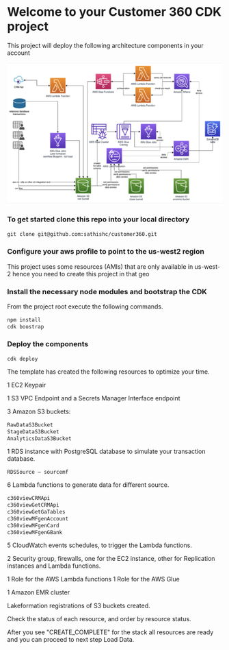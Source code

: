 # Welcome to your Customer 360 CDK project

This project will deploy the following architecture components in your account

![customer 360](./customer360.png)

### To get started clone this repo into your local directory

```
git clone git@github.com:sathishc/customer360.git
```

### Configure your aws profile to point to the us-west2 region

This project uses some resources (AMIs) that are only available in us-west-2 hence you need to create this project in that geo

### Install the necessary node modules and bootstrap the CDK

From the project root execute the following commands.

```
npm install
cdk boostrap
```

### Deploy the components

```
cdk deploy
```



The template has created the following resources to optimize your time. 

1 EC2 Keypair

1 S3 VPC Endpoint and a Secrets Manager Interface endpoint

3 Amazon S3 buckets:

    RawDataS3Bucket
    StageDataS3Bucket
    AnalyticsDataS3Bucket

1 RDS instance with PostgreSQL database to simulate your transaction database.

    RDSSource – sourcemf

6 Lambda functions to generate data for different source.

    c360viewCRMApi
    c360viewGetCRMApi
    c360viewGetGaTables
    c360viewMFgenAccount
    c360viewMFgenCard
    c360viewMFgenGBank

5 CloudWatch events schedules, to trigger the Lambda functions.

2 Security group, firewalls, one for the EC2 instance, other for Replication instances and Lambda functions.

1 Role for the AWS Lambda functions 1 Role for the AWS Glue

1 Amazon EMR cluster

Lakeformation registrations of S3 buckets created. 

Check the status of each resource, and order by resource status.

After you see "CREATE_COMPLETE" for the stack all resources are ready and you can proceed to next step Load Data.
